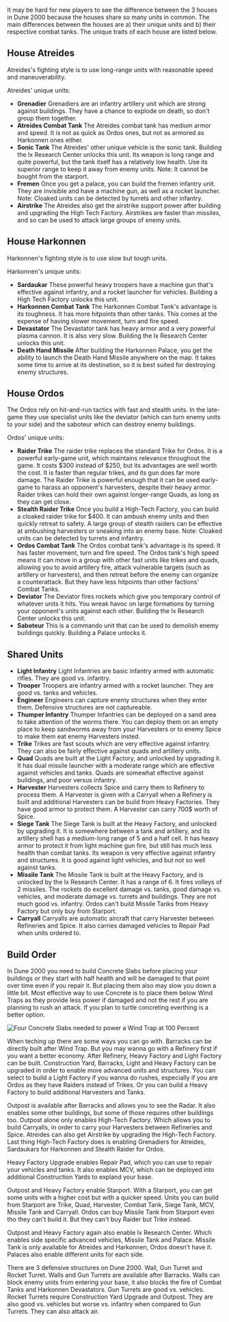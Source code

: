 It may be hard for new players to see the difference between the 3 houses in Dune 2000 because the houses share so many units in common. The main differences between the houses are a) their unique units and b) their respective combat tanks. The unique traits of each house are listed below. 

## House Atreides
Atreides's fighting style is to use long-range units with reasonable speed and maneuverability. 

Atreides' unique units:
* **Grenadier** Grenadiers are an infantry artillery unit which are strong against buildings. They have a chance to explode on death, so don't group them together.
* **Atreides Combat Tank** The Atreides combat tank has medium armor and speed. It is not as quick as Ordos ones, but not as armored as Harkonnen ones either.
* **Sonic Tank** The Atreides' other unique vehicle is the sonic tank. Building the Ix Research Center unlocks this unit. Its weapon is long range and quite powerful, but the tank itself has a relatively low health. Use its superior range to keep it away from enemy units. Note: It cannot be bought from the starport.
* **Fremen** Once you get a palace, you can build the fremen infantry unit. They are invisible and have a machine gun, as well as a rocket launcher. Note: Cloaked units can be detected by turrets and other infantry.
* **Airstrike** The Atreides also get the airstrike support power after building and upgrading the High Tech Factory. Airstrikes are faster than missiles, and so can be used to attack large groups of enemy units.



## House Harkonnen
Harkonnen's fighting style is to use slow but tough units.

Harkonnen's unique units:
* **Sardaukar** These powerful heavy troopers have a machine gun that's effective against infantry, and a rocket launcher for vehicles. Building a High Tech Factory unlocks this unit.
* **Harkonnen Combat Tank** The Harkonnen Combat Tank's advantage is its toughness. It has more hitpoints than other tanks. This comes at the expense of having slower movement, turn and fire speed.
* **Devastator** The Devastator tank has heavy armor and a very powerful plasma cannon. It is also very slow. Building the Ix Research Center unlocks this unit. 
* **Death Hand Missile** After building the Harkonnen Palace, you get the ability to launch the Death Hand Missile anywhere on the map. It takes some time to arrive at its destination, so it is best suited for destroying enemy structures.

## House Ordos
The Ordos rely on hit-and-run tactics with fast and stealth units. In the late-game they use specialist units like the deviator (which can turn enemy units to your side) and the saboteur which can destroy enemy buildings.

Ordos' unique units:
* **Raider Trike** The raider trike replaces the standard Trike for Ordos. It is a powerful early-game unit, which maintains relevance throughout the game. It costs $300 instead of $250, but its advantages are well worth the cost. It is faster than regular trikes, and its gun does far more damage. The Raider Trike is powerful enough that it can be used early-game to harass an opponent's harvesters, despite their heavy armor. Raider trikes can hold their own against longer-range Quads, as long as they can get close.
* **Stealth Raider Trike** Once you build a High-Tech Factory, you can build a cloaked raider trike for $400. It can ambush enemy units and then quickly retreat to safety. A large group of stealth raiders can be effective at ambushing harvesters or sneaking into an enemy base. Note: Cloaked units can be detected by turrets and infantry.
* **Ordos Combat Tank** The Ordos combat tank's advantage is its speed. It has faster movement, turn and fire speed.  The Ordos tank's high speed means it can move in a group with other fast units like trikes and quads, allowing you to avoid artillery fire, attack vulnerable targets (such as artillery or harvesters), and then retreat before the enemy can organize a counterattack. But they have less hitpoints than other factions' Combat Tanks.
* **Deviator** The Deviator fires rockets which give you temporary control of whatever units it hits. You wreak havoc on large formations by turning your opponent's units against each other. Building the Ix Research Center unlocks this unit.
* **Saboteur** This is a commando unit that can be used to demolish enemy buildings quickly. Building a Palace unlocks it.


## Shared Units
* **Light Infantry** Light Infantries are basic infantry armed with automatic rifles. They are good vs. infantry.
* **Trooper** Troopers are infantry armed with a rocket launcher. They are good vs. tanks and vehicles.
* **Engineer** Engineers can capture enemy structures when they enter them. Defensive structures are not captureable.
* **Thumper Infantry** Thumper Infantries can be deployed on a sand area to take attention of the worms there. You can deploy them on an empty place to keep sandworms away from your Harvesters or to enemy Spice to make them eat enemy Harvesters insted.
* **Trike** Trikes are fast scouts which are very effective against infantry. They can also be fairly effective against quads and artillery units.
* **Quad** Quads are built at the Light Factory, and unlocked by upgrading it. It has dual missile launcher with a moderate range which are effective against vehicles and tanks. Quads are somewhat effective against buildings, and poor versus infantry.
* **Harvester** Harvesters collects Spice and carry them to Refinery to process them. A Harvester is given with a Carryall when a Refinery is built and additional Harvesters can be build from Heavy Factories. They have good armor to protect them. A Harvester can carry 700$ worth of Spice.
* **Siege Tank** The Siege Tank is built at the Heavy Factory, and unlocked by upgrading it. It is somewhere between a tank and artillery, and its artillery shell has a medium-long range of 5 and a half cell. It has heavy armor to protect it from light machine gun fire, but still has much less health than combat tanks. Its weapon is very effective against infantry and structures. It is good against light vehicles, and but not so well against tanks.
* **Missile Tank** The Missile Tank is built at the Heavy Factory, and is unlocked by the Ix Research Center. It has a range of 6. It fires volleys of 2 missiles. The rockets do excellent damage vs. tanks, good damage vs. vehicles, and moderate damage vs. turrets and buildings. They are not much good vs. infantry. Ordos can't build Missile Tanks from Heavy Factory but only buy from Starport.
* **Carryall** Carryalls are automatic aircraft that carry Harvester between Refineries and Spice. It also carries damaged vehicles to Repair Pad when units ordered to.

## Build Order
In Dune 2000 you need to build Concrete Slabs before placing your buildings or they start with half health and will be damaged to that point over time even if you repair it. But placing them also may slow you down a little bit. Most effective way to use Concrete is to place them below Wind Traps as they provide less power if damaged and not the rest if you are planning to rush an attack. If you plan to turtle concreting everthing is a better option.

![Four Concrete Slabs needed to power a Wind Trap at 100 Percent](https://image.ibb.co/bT1twb/171227_dunewiki_power.png)

When teching up there are some ways you can go with. Barracks can be directly built after Wind Trap. But you may wanna go with a Refinery first if you want a better economy. After Refinery, Heavy Factory and Light Factory can be built. Construction Yard, Barracks, Light and Heavy Factory can be upgraded in order to enable more advanced units and structures. You can select to build a Light Factory if you wanna do rushes, especially if you are Ordos as they have Raiders instead of Trikes. Or you can build a Heavy Factory to build additional Harvesters and Tanks.

Outpost is available after Barracks and allows you to see the Radar. It also enables some other buildings, but some of those requires other buildings too. Outpost alone only enables High-Tech Factory. Which allows you to build Carryalls, in order to carry your Harvesters between Refineries and Spice. Atreides can also get Airstrike by upgrading the High-Tech Factory. Last thing High-Tech Factory does is enabling Grenadiers for Atreides, Sardaukars for Harkonnen and Stealth Raider for Ordos.

Heavy Factory Upgrade enables Repair Pad, which you can use to repair your vehicles and tanks. It also enables MCV, which can be deployed into additional Construction Yards to expland your base.

Outpost and Heavy Factory enable Starport. With a Starport, you can get some units with a higher cost but with a quicker speed. Units you can build from Starport are Trike, Quad, Harvester, Combat Tank, Siege Tank, MCV, Missile Tank and Carryall. Ordos can buy Missile Tank from Starport even tho they can't build it. But they can't buy Raider but Trike instead.

Outpost and Heavy Factory again also enable Ix Research Center. Which enables side specific advanced vehicles, Missile Tank and Palace. Missile Tank is only available for Atreides and Harkonnen, Ordos doesn't have it. Palaces also enable different units for each side.

There are 3 defensive structures on Dune 2000. Wall, Gun Turret and Rocket Turret. Walls and Gun Turrets are available after Barracks. Walls can block enemy units from entering your base, it also blocks the fire of Combat Tanks and Harkonnen Devastators. Gun Turrets are good vs. vehicles. Rocket Turrets require Construction Yard Upgrade and Outpost. They are also good vs. vehicles but worse vs. infantry when compared to Gun Turrets. They can also attack air.